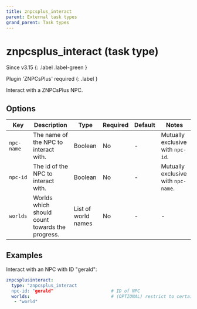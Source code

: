 ```yaml
---
title: znpcsplus_interact
parent: External task types
grand_parent: Task types
---
```


# znpcsplus_interact (task type)

Since v3.15
{: .label .label-green }

Plugin 'ZNPCsPlus' required
{: .label }

Interact with a ZNPCsPlus NPC.

## Options

| Key        | Description                                     | Type                | Required | Default | Notes                               |
|------------|-------------------------------------------------|---------------------|----------|---------|-------------------------------------|
| `npc-name` | The name of the NPC to interact with.           | Boolean             | No       | \-      | Mutually exclusive with `npc-id`.   |
| `npc-id`   | The id of the NPC to interact with.             | Boolean             | No       | \-      | Mutually exclusive with `npc-name`. |
| `worlds`   | Worlds which should count towards the progress. | List of world names | No       | \-      | \-                                  |

## Examples

Interact with an NPC with ID "gerald":

``` yaml
znpcsplusinteract:
  type: "znpcsplus_interact
  npc-id: "gerald"                      # ID of NPC
  worlds:                               # (OPTIONAL) restrict to certain worlds
   - "world"
```
